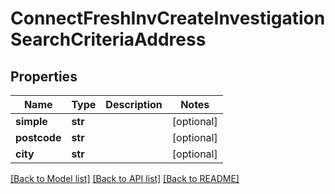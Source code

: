 # ConnectFreshInvCreateInvestigationSearchCriteriaAddress

## Properties
Name | Type | Description | Notes
------------ | ------------- | ------------- | -------------
**simple** | **str** |  | [optional] 
**postcode** | **str** |  | [optional] 
**city** | **str** |  | [optional] 

[[Back to Model list]](../README.md#documentation-for-models) [[Back to API list]](../README.md#documentation-for-api-endpoints) [[Back to README]](../README.md)

